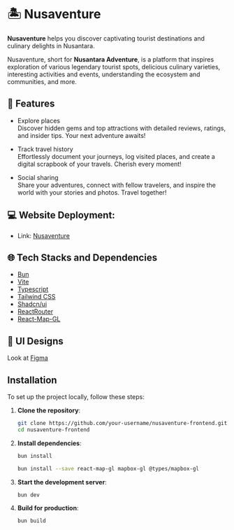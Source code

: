 # 🏝️ Nusaventure

**Nusaventure** helps you discover captivating tourist destinations and culinary delights in Nusantara.

Nusaventure, short for **Nusantara Adventure**, is a platform that inspires exploration of various legendary tourist spots, delicious culinary varieties, interesting activities and events, understanding the ecosystem and communities, and more.

## 🌟 Features

- Explore places  
  Discover hidden gems and top attractions with detailed reviews, ratings, and insider tips. Your next adventure awaits!

- Track travel history  
  Effortlessly document your journeys, log visited places, and create a digital scrapbook of your travels. Cherish every moment!

- Social sharing  
  Share your adventures, connect with fellow travelers, and inspire the world with your stories and photos. Travel together!

## 💻 Website Deployment:

- Link: [Nusaventure](https://nusaventure.com/)

## 🌐 Tech Stacks and Dependencies

- [Bun](https://bun.sh/)
- [Vite](https://vitejs.dev/)
- [Typescript](https://www.typescriptlang.org/)
- [Tailwind CSS](https://tailwindcss.com/)
- [Shadcn/ui](https://ui.shadcn.com/docs)
- [ReactRouter](https://reactrouter.com/)
- [React-Map-GL](https://visgl.github.io/react-map-gl/)

## 🎨 UI Designs

Look at [Figma](https://www.figma.com/design/hcYwfXGBenPH999pNQJ7wl/Nusaventure)

## Installation

To set up the project locally, follow these steps:

1. **Clone the repository**:

   ```bash
   git clone https://github.com/your-username/nusaventure-frontend.git
   cd nusaventure-frontend
   ```

2. **Install dependencies**:

   ```bash
   bun install
   ```

   ```bash
   bun install --save react-map-gl mapbox-gl @types/mapbox-gl
   ```

3. **Start the development server**:

   ```bash
   bun dev
   ```

4. **Build for production**:
   ```bash
   bun build
   ```

